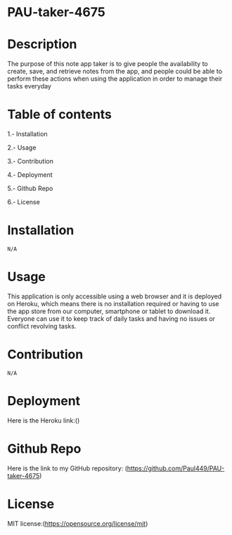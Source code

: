 # PAU-taker-4675

# Description

The purpose of this note app taker is to give people the availability to create, save, and retrieve notes from the app, and people could be able
to perform these actions when using the application in order to manage their tasks everyday

# Table of contents

1.- Installation

2.- Usage

3.- Contribution

4.- Deployment

5.- Github Repo

6.- License


# Installation

    N/A

# Usage

This application is only accessible using a web browser and it is deployed on Heroku, which means there is no installation required
or having to use the app store from our computer, smartphone or tablet to download it. Everyone can use it to keep track of daily tasks
and having no issues or conflict revolving tasks.

# Contribution

    N/A

# Deployment

Here is the Heroku link:()

# Github Repo

Here is the link to my GitHub repository: (https://github.com/Paul449/PAU-taker-4675)

# License

MIT license:(https://opensource.org/license/mit)